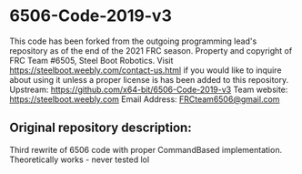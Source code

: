 # 6506-Code-2019-v3

This code has been forked from the outgoing programming lead's repository as of the end of the 2021 FRC season. Property and copyright of FRC Team #6505, Steel Boot Robotics. Visit https://steelboot.weebly.com/contact-us.html if you would like to inquire about using it unless a proper license is has been added to this repository.
Upstream: https://github.com/x64-bit/6506-Code-2019-v3
Team website: https://steelboot.weebly.com
Email Address: FRCteam6506@gmail.com

## Original repository description:

Third rewrite of 6506 code with proper CommandBased implementation. Theoretically works - never tested lol
